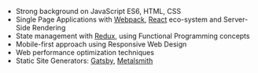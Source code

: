 * Strong background on JavaScript ES6, HTML, CSS
* Single Page Applications with [Webpack](https://webpack.js.org/), [React](https://facebook.github.io/react/) eco-system and Server-Side Rendering
* State management with [Redux](http://redux.js.org/), using Functional Programming concepts
* Mobile-first approach using Responsive Web Design
* Web performance optimization techniques
* Static Site Generators: [Gatsby](https://github.com/gatsbyjs/gatsby), [Metalsmith](http://metalsmith.io/)

